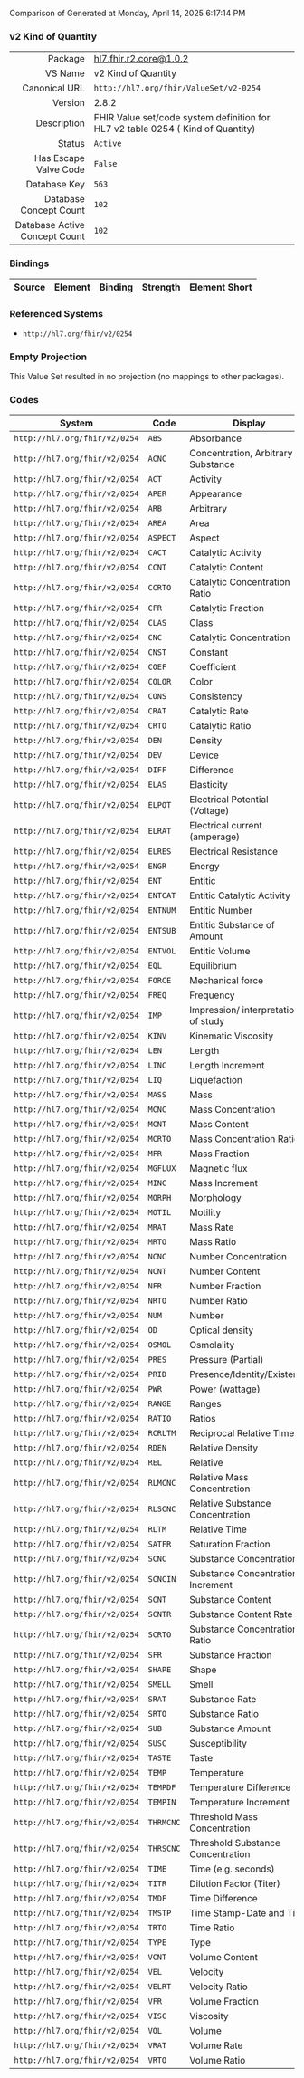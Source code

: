 Comparison of 
Generated at Monday, April 14, 2025 6:17:14 PM

### v2 Kind of Quantity

|      |     |
| ---: | --- |
| Package | hl7.fhir.r2.core@1.0.2 |
| VS Name | v2 Kind of Quantity |
| Canonical URL | `http://hl7.org/fhir/ValueSet/v2-0254` |
| Version | 2.8.2 |
| Description | FHIR Value set/code system definition for HL7 v2 table 0254 ( Kind of Quantity) |
| Status | `Active` |
| Has Escape Valve Code | `False` |
| Database Key | `563` |
| Database Concept Count | `102` |
| Database Active Concept Count | `102` |
### Bindings

| Source | Element | Binding | Strength | Element Short |
| ------ | ------- | ------- | -------- | ------------- |

### Referenced Systems

* `http://hl7.org/fhir/v2/0254`
### Empty Projection

This Value Set resulted in no projection (no mappings to other packages).

### Codes

| System | Code | Display |
| ------ | ---- | ------- |
| `http://hl7.org/fhir/v2/0254` | `ABS` | Absorbance |
| `http://hl7.org/fhir/v2/0254` | `ACNC` | Concentration, Arbitrary Substance |
| `http://hl7.org/fhir/v2/0254` | `ACT` | Activity |
| `http://hl7.org/fhir/v2/0254` | `APER` | Appearance |
| `http://hl7.org/fhir/v2/0254` | `ARB` | Arbitrary |
| `http://hl7.org/fhir/v2/0254` | `AREA` | Area |
| `http://hl7.org/fhir/v2/0254` | `ASPECT` | Aspect |
| `http://hl7.org/fhir/v2/0254` | `CACT` | Catalytic Activity |
| `http://hl7.org/fhir/v2/0254` | `CCNT` | Catalytic Content |
| `http://hl7.org/fhir/v2/0254` | `CCRTO` | Catalytic Concentration Ratio |
| `http://hl7.org/fhir/v2/0254` | `CFR` | Catalytic Fraction |
| `http://hl7.org/fhir/v2/0254` | `CLAS` | Class |
| `http://hl7.org/fhir/v2/0254` | `CNC` | Catalytic Concentration |
| `http://hl7.org/fhir/v2/0254` | `CNST` | Constant |
| `http://hl7.org/fhir/v2/0254` | `COEF` | Coefficient |
| `http://hl7.org/fhir/v2/0254` | `COLOR` | Color |
| `http://hl7.org/fhir/v2/0254` | `CONS` | Consistency |
| `http://hl7.org/fhir/v2/0254` | `CRAT` | Catalytic Rate |
| `http://hl7.org/fhir/v2/0254` | `CRTO` | Catalytic Ratio |
| `http://hl7.org/fhir/v2/0254` | `DEN` | Density |
| `http://hl7.org/fhir/v2/0254` | `DEV` | Device |
| `http://hl7.org/fhir/v2/0254` | `DIFF` | Difference |
| `http://hl7.org/fhir/v2/0254` | `ELAS` | Elasticity |
| `http://hl7.org/fhir/v2/0254` | `ELPOT` | Electrical Potential (Voltage) |
| `http://hl7.org/fhir/v2/0254` | `ELRAT` | Electrical current (amperage) |
| `http://hl7.org/fhir/v2/0254` | `ELRES` | Electrical Resistance |
| `http://hl7.org/fhir/v2/0254` | `ENGR` | Energy |
| `http://hl7.org/fhir/v2/0254` | `ENT` | Entitic |
| `http://hl7.org/fhir/v2/0254` | `ENTCAT` | Entitic Catalytic Activity |
| `http://hl7.org/fhir/v2/0254` | `ENTNUM` | Entitic Number |
| `http://hl7.org/fhir/v2/0254` | `ENTSUB` | Entitic Substance of Amount |
| `http://hl7.org/fhir/v2/0254` | `ENTVOL` | Entitic Volume |
| `http://hl7.org/fhir/v2/0254` | `EQL` | Equilibrium |
| `http://hl7.org/fhir/v2/0254` | `FORCE` | Mechanical force |
| `http://hl7.org/fhir/v2/0254` | `FREQ` | Frequency |
| `http://hl7.org/fhir/v2/0254` | `IMP` | Impression/ interpretation of study |
| `http://hl7.org/fhir/v2/0254` | `KINV` | Kinematic Viscosity |
| `http://hl7.org/fhir/v2/0254` | `LEN` | Length |
| `http://hl7.org/fhir/v2/0254` | `LINC` | Length Increment |
| `http://hl7.org/fhir/v2/0254` | `LIQ` | Liquefaction |
| `http://hl7.org/fhir/v2/0254` | `MASS` | Mass |
| `http://hl7.org/fhir/v2/0254` | `MCNC` | Mass Concentration |
| `http://hl7.org/fhir/v2/0254` | `MCNT` | Mass Content |
| `http://hl7.org/fhir/v2/0254` | `MCRTO` | Mass Concentration Ratio |
| `http://hl7.org/fhir/v2/0254` | `MFR` | Mass Fraction |
| `http://hl7.org/fhir/v2/0254` | `MGFLUX` | Magnetic flux |
| `http://hl7.org/fhir/v2/0254` | `MINC` | Mass Increment |
| `http://hl7.org/fhir/v2/0254` | `MORPH` | Morphology |
| `http://hl7.org/fhir/v2/0254` | `MOTIL` | Motility |
| `http://hl7.org/fhir/v2/0254` | `MRAT` | Mass Rate |
| `http://hl7.org/fhir/v2/0254` | `MRTO` | Mass Ratio |
| `http://hl7.org/fhir/v2/0254` | `NCNC` | Number Concentration |
| `http://hl7.org/fhir/v2/0254` | `NCNT` | Number Content |
| `http://hl7.org/fhir/v2/0254` | `NFR` | Number Fraction |
| `http://hl7.org/fhir/v2/0254` | `NRTO` | Number Ratio |
| `http://hl7.org/fhir/v2/0254` | `NUM` | Number |
| `http://hl7.org/fhir/v2/0254` | `OD` | Optical density |
| `http://hl7.org/fhir/v2/0254` | `OSMOL` | Osmolality |
| `http://hl7.org/fhir/v2/0254` | `PRES` | Pressure (Partial) |
| `http://hl7.org/fhir/v2/0254` | `PRID` | Presence/Identity/Existence |
| `http://hl7.org/fhir/v2/0254` | `PWR` | Power (wattage) |
| `http://hl7.org/fhir/v2/0254` | `RANGE` | Ranges |
| `http://hl7.org/fhir/v2/0254` | `RATIO` | Ratios |
| `http://hl7.org/fhir/v2/0254` | `RCRLTM` | Reciprocal Relative Time |
| `http://hl7.org/fhir/v2/0254` | `RDEN` | Relative Density |
| `http://hl7.org/fhir/v2/0254` | `REL` | Relative |
| `http://hl7.org/fhir/v2/0254` | `RLMCNC` | Relative Mass Concentration |
| `http://hl7.org/fhir/v2/0254` | `RLSCNC` | Relative Substance Concentration |
| `http://hl7.org/fhir/v2/0254` | `RLTM` | Relative Time |
| `http://hl7.org/fhir/v2/0254` | `SATFR` | Saturation Fraction |
| `http://hl7.org/fhir/v2/0254` | `SCNC` | Substance Concentration |
| `http://hl7.org/fhir/v2/0254` | `SCNCIN` | Substance Concentration Increment |
| `http://hl7.org/fhir/v2/0254` | `SCNT` | Substance Content |
| `http://hl7.org/fhir/v2/0254` | `SCNTR` | Substance Content Rate |
| `http://hl7.org/fhir/v2/0254` | `SCRTO` | Substance Concentration Ratio |
| `http://hl7.org/fhir/v2/0254` | `SFR` | Substance Fraction |
| `http://hl7.org/fhir/v2/0254` | `SHAPE` | Shape |
| `http://hl7.org/fhir/v2/0254` | `SMELL` | Smell |
| `http://hl7.org/fhir/v2/0254` | `SRAT` | Substance Rate |
| `http://hl7.org/fhir/v2/0254` | `SRTO` | Substance Ratio |
| `http://hl7.org/fhir/v2/0254` | `SUB` | Substance Amount |
| `http://hl7.org/fhir/v2/0254` | `SUSC` | Susceptibility |
| `http://hl7.org/fhir/v2/0254` | `TASTE` | Taste |
| `http://hl7.org/fhir/v2/0254` | `TEMP` | Temperature |
| `http://hl7.org/fhir/v2/0254` | `TEMPDF` | Temperature Difference |
| `http://hl7.org/fhir/v2/0254` | `TEMPIN` | Temperature Increment |
| `http://hl7.org/fhir/v2/0254` | `THRMCNC` | Threshold Mass Concentration |
| `http://hl7.org/fhir/v2/0254` | `THRSCNC` | Threshold Substance Concentration |
| `http://hl7.org/fhir/v2/0254` | `TIME` | Time (e.g. seconds) |
| `http://hl7.org/fhir/v2/0254` | `TITR` | Dilution Factor (Titer) |
| `http://hl7.org/fhir/v2/0254` | `TMDF` | Time Difference |
| `http://hl7.org/fhir/v2/0254` | `TMSTP` | Time Stamp-Date and Time |
| `http://hl7.org/fhir/v2/0254` | `TRTO` | Time Ratio |
| `http://hl7.org/fhir/v2/0254` | `TYPE` | Type |
| `http://hl7.org/fhir/v2/0254` | `VCNT` | Volume Content |
| `http://hl7.org/fhir/v2/0254` | `VEL` | Velocity |
| `http://hl7.org/fhir/v2/0254` | `VELRT` | Velocity Ratio |
| `http://hl7.org/fhir/v2/0254` | `VFR` | Volume Fraction |
| `http://hl7.org/fhir/v2/0254` | `VISC` | Viscosity |
| `http://hl7.org/fhir/v2/0254` | `VOL` | Volume |
| `http://hl7.org/fhir/v2/0254` | `VRAT` | Volume Rate |
| `http://hl7.org/fhir/v2/0254` | `VRTO` | Volume Ratio |
